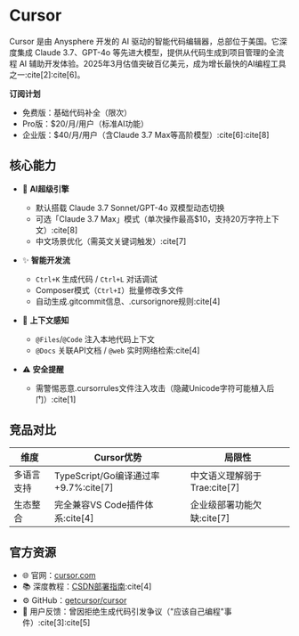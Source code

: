 # Cursor

Cursor 是由 Anysphere 开发的 AI 驱动的智能代码编辑器，总部位于美国。它深度集成 Claude 3.7、GPT-4o 等先进大模型，提供从代码生成到项目管理的全流程 AI 辅助开发体验。2025年3月估值突破百亿美元，成为增长最快的AI编程工具之一:cite[2]:cite[6]。

**订阅计划**  
- 免费版：基础代码补全（限次）  
- Pro版：$20/月/用户（标准AI功能）  
- 企业版：$40/月/用户（含Claude 3.7 Max等高阶模型）:cite[6]:cite[8]  

## 核心能力

- 🚀 **AI超级引擎**  
  - 默认搭载 Claude 3.7 Sonnet/GPT-4o 双模型动态切换  
  - 可选「Claude 3.7 Max」模式（单次操作最高$10，支持20万字符上下文）:cite[8]  
  - 中文场景优化（需英文关键词触发）:cite[7]  

- ✨ **智能开发流**  
  - `Ctrl+K` 生成代码 / `Ctrl+L` 对话调试  
  - Composer模式（`Ctrl+I`）批量修改多文件  
  - 自动生成.gitcommit信息、.cursorignore规则:cite[4]  

- 🔗 **上下文感知**  
  - `@Files`/`@Code` 注入本地代码上下文  
  - `@Docs` 关联API文档 / `@web` 实时网络检索:cite[4]  

- ⚠️ **安全提醒**  
  - 需警惕恶意.cursorrules文件注入攻击（隐藏Unicode字符可能植入后门）:cite[1]  

## 竞品对比

| 维度        | Cursor优势                          | 局限性                     |
|-------------|-----------------------------------|--------------------------|
| 多语言支持   | TypeScript/Go编译通过率+9.7%:cite[7] | 中文语义理解弱于Trae:cite[7] |
| 生态整合     | 完全兼容VS Code插件体系:cite[4]    | 企业级部署功能欠缺:cite[7]   |

## 官方资源

- 🌐 官网：[cursor.com](https://www.cursor.com/)  
- 📚 深度教程：[CSDN部署指南](https://blog.csdn.net/nikohsu/article/details/145798356):cite[4]  
- ⚙️ GitHub：[getcursor/cursor](https://github.com/getcursor/cursor)  
- 💬 用户反馈：曾因拒绝生成代码引发争议（"应该自己编程"事件）:cite[3]:cite[5]  
